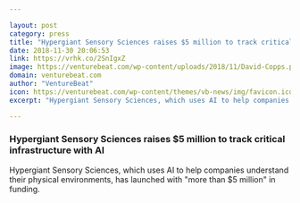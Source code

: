 ```yaml
---

layout: post
category: press
title: "Hypergiant Sensory Sciences raises $5 million to track critical infrastructure with AI"
date: 2018-11-30 20:06:53
link: https://vrhk.co/2SnIgxZ
image: https://venturebeat.com/wp-content/uploads/2018/11/David-Copps.png?fit=1600%2C893&strip=all
domain: venturebeat.com
author: "VentureBeat"
icon: https://venturebeat.com/wp-content/themes/vb-news/img/favicon.ico
excerpt: "Hypergiant Sensory Sciences, which uses AI to help companies understand their physical environments, has launched with \"more than $5 million\" in funding."

---
```


### Hypergiant Sensory Sciences raises $5 million to track critical infrastructure with AI

Hypergiant Sensory Sciences, which uses AI to help companies understand their physical environments, has launched with "more than $5 million" in funding.